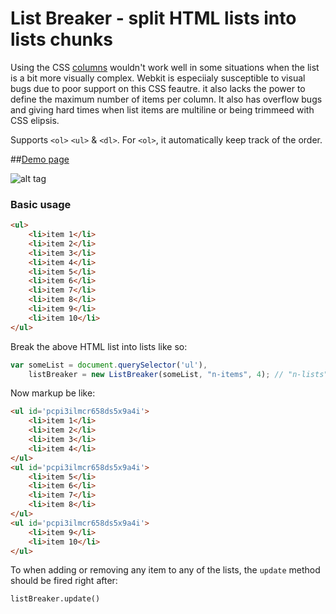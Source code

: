 List Breaker - split HTML lists into lists chunks
========

Using the CSS [columns](https://developer.mozilla.org/en-US/docs/Web/CSS/columns) wouldn't work well in some situations
when the list is a bit more visually complex. Webkit is especiialy susceptible to visual bugs due to poor support on this
CSS feautre. it also lacks the power to define the maximum number of items per column. It also has overflow bugs and
giving hard times when list items are multiline or being trimmeed with CSS elipsis.

Supports `<ol>` `<ul>` & `<dl>`. For `<ol>`, it automatically keep track of the order.


##[Demo page](http://codepen.io/vsync/pen/ORrJgz?editors=0010)

![alt tag](https://raw.githubusercontent.com/yairEO/listBreaker/master/preview.gif)

### Basic usage

```html
<ul>
    <li>item 1</li>
    <li>item 2</li>
    <li>item 3</li>
    <li>item 4</li>
    <li>item 5</li>
    <li>item 6</li>
    <li>item 7</li>
    <li>item 8</li>
    <li>item 9</li>
    <li>item 10</li>
</ul>
```

Break the above HTML list into lists like so:

```javascript
var someList = document.querySelector('ul'),
    listBreaker = new ListBreaker(someList, "n-items", 4); // "n-lists" or "n-items"
```

Now markup be like:

```html
<ul id='pcpi3ilmcr658ds5x9a4i'>
    <li>item 1</li>
    <li>item 2</li>
    <li>item 3</li>
    <li>item 4</li>
</ul>
<ul id='pcpi3ilmcr658ds5x9a4i'>
    <li>item 5</li>
    <li>item 6</li>
    <li>item 7</li>
    <li>item 8</li>
</ul>
<ul id='pcpi3ilmcr658ds5x9a4i'>
    <li>item 9</li>
    <li>item 10</li>
</ul>
```

To when adding or removing any item to any of the lists, the `update` method should be fired right after:

    listBreaker.update()


